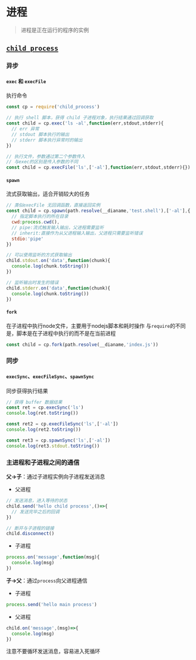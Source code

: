 # 进程

>进程是正在运行的程序的实例

## [`child_process`](http://nodejs.cn/api/child_process.html)

### 异步

#### `exec` 和 `execFile`
执行命令
```javascript
const cp = require('child_process')

// 执行 shell 脚本，获得 child 子进程对象，执行结果通过回调获取
const child = cp.exec('ls -al',function(err,stdout,stderr){
  // err 异常
  // stdout 脚本执行的输出
  // stderr 脚本执行异常时的输出
})

// 执行文件，参数通过第二个参数传入
// 与exec的区别是传入参数的不同
const child = cp.execFile('ls',['-al'],function(err,stdout,stderr){})

```

#### `spawn`
流式获取输出，适合开销较大的任务

```javascript
// 类似execFile 无回调函数，直接返回实例
const child = cp.spawn(path.resolve(__dianame,'test.shell'),['-al'],{
  // 指定脚本执行的所在目录
  cwd:process.cwd(),
  // pipe:流式触发输入输出，父进程需要监听 
  // inherit:直接作为从父进程输入输出，父进程只需要监听错误
  stdio:'pipe'
})

// 可以使用监听的方式获取输出
child.stdout.on('data',function(chunk){
  console.log(chunk.toString())
})

// 监听输出时发生的错误
child.stderr.on('data',function(chunk){
  console.log(chunk.toString())
})
```

#### `fork`
在子进程中执行node文件，主要用于nodejs脚本和耗时操作
与`require`的不同是，脚本是在子进程中执行的而不是在当前进程
```javascript
const child = cp.fork(path.resolve(__dianame,'index.js'))
```

### 同步

#### `execSync`、`execFileSync`、`spawnSync`
同步获得执行结果
```javascript
// 获得 buffer 数据结果
const ret = cp.execSync('ls')
console.log(ret.toString())

const ret2 = cp.execFileSync('ls',['-al'])
console.log(ret2.toString())

const ret3 = cp.spawnSync('ls',['-al'])
console.log(ret3.stdout.toString())
```

### 主进程和子进程之间的通信
**父->子**：通过子进程实例向子进程发送消息
- 父进程
```javascript
// 发送消息，进入等待的状态
child.send('hello child process',()=>{
  // 发送完毕之后的回调
})

// 断开与子进程的链接
child.disconnect() 
```
- 子进程
```javascript
process.on('message',function(msg){
  console.log(msg)
})
```

**子->父**：通过`process`向父进程通信
- 子进程
```javascript
process.send('hello main process')
```
- 父进程
```javascript
child.on('message',(msg)=>{
  console.log(msg)
})
```
注意不要循环发送消息，容易进入死循环